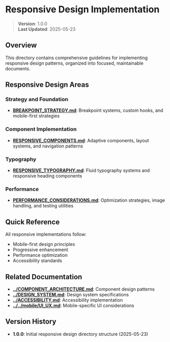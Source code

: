 
# Responsive Design Implementation

> **Version**: 1.0.0  
> **Last Updated**: 2025-05-23

## Overview

This directory contains comprehensive guidelines for implementing responsive design patterns, organized into focused, maintainable documents.

## Responsive Design Areas

### Strategy and Foundation
- **[BREAKPOINT_STRATEGY.md](BREAKPOINT_STRATEGY.md)**: Breakpoint systems, custom hooks, and mobile-first strategies

### Component Implementation
- **[RESPONSIVE_COMPONENTS.md](RESPONSIVE_COMPONENTS.md)**: Adaptive components, layout systems, and navigation patterns

### Typography
- **[RESPONSIVE_TYPOGRAPHY.md](RESPONSIVE_TYPOGRAPHY.md)**: Fluid typography systems and responsive heading components

### Performance
- **[PERFORMANCE_CONSIDERATIONS.md](PERFORMANCE_CONSIDERATIONS.md)**: Optimization strategies, image handling, and testing utilities

## Quick Reference

All responsive implementations follow:
- Mobile-first design principles
- Progressive enhancement
- Performance optimization
- Accessibility standards

## Related Documentation

- **[../COMPONENT_ARCHITECTURE.md](../COMPONENT_ARCHITECTURE.md)**: Component design patterns
- **[../DESIGN_SYSTEM.md](../DESIGN_SYSTEM.md)**: Design system specifications
- **[../ACCESSIBILITY.md](../ACCESSIBILITY.md)**: Accessibility implementation
- **[../../mobile/UI_UX.md](../../mobile/UI_UX.md)**: Mobile-specific UI considerations

## Version History

- **1.0.0**: Initial responsive design directory structure (2025-05-23)
